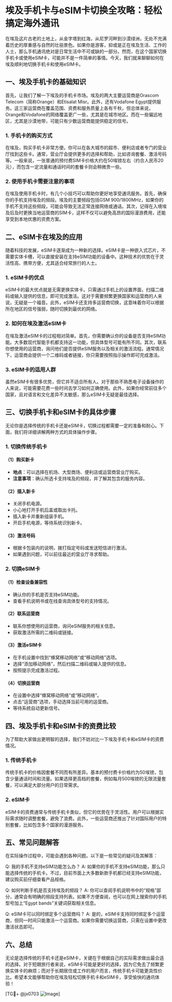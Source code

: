 # 埃及手机卡与eSIM卡切换全攻略：轻松搞定海外通讯

在埃及这片古老的土地上，从金字塔到红海，从尼罗河畔到沙漠绿洲，无处不充满着历史的厚重感与自然的壮丽景色。如果你是游客，抑或是正在埃及生活、工作的人士，那么手机通讯绝对是日常生活中不可或缺的一部分。然而，在这个国家切换手机卡或使用eSIM卡，可能并不是一件简单的事情。今天，我们就来聊聊如何在埃及顺利地切换手机卡和使用eSIM卡。

## 一、埃及手机卡的基础知识

首先，让我们了解一下埃及的手机卡市场。埃及的两大主要运营商是Orascom Telecom（简称Orange）和Etisalat Misr。此外，还有Vodafone Egypt提供服务。这三家运营商在覆盖范围、资费和服务质量上各有千秋，但总体来说，Orange和Vodafone的网络覆盖更广一些，尤其是在城市地区。而在一些偏远地区，尤其是沙漠地带，可能只有少数运营商能提供稳定的信号。

### 1. 手机卡的购买方式

在埃及，购买手机卡非常方便。你可以在各大城市的超市、便利店或者专门的营业厅找到这些卡。通常，营业厅会提供更多的选择和帮助，比如咨询套餐、激活号码等。一般来说，一张普通的预付费SIM卡价格大约在50埃镑左右（约合人民币20元），而包含一定流量和通话时间的套餐卡则会稍微贵一些。

### 2. 使用手机卡需要注意的事项

在埃及使用手机卡时，有几个小技巧可以帮助你更好地享受通讯服务。首先，确保你的手机支持埃及的频段。埃及的主要频段包括GSM 900/1800MHz，如果你的手机不支持这些频段，可能会导致无法正常连接网络或通话。其次，记得在入境埃及后及时更换当地运营商的SIM卡，这样不仅可以避免高昂的国际漫游费用，还能享受到本地优惠的资费方案。

## 二、eSIM卡在埃及的应用

随着科技的发展，eSIM卡逐渐成为一种新的选择。eSIM卡是一种嵌入式芯片，不需要实体卡槽，可以直接安装在支持eSIM功能的设备中。这种技术的优势在于灵活性高、携带方便，尤其适合经常旅行的人士。

### 1. eSIM卡的优点

eSIM卡的最大优点就是无需更换实体卡。只需通过手机上的设置界面，扫描二维码或输入提供的信息，即可完成激活。这对于需要频繁更换国家和运营商的人来说，无疑是一个福音。此外，eSIM卡还支持多运营商切换，这意味着你可以根据所在地区的信号强弱，随时切换到最优的网络。

### 2. 如何在埃及激活eSIM卡

在埃及激活eSIM卡的过程相对简单。首先，你需要确认你的设备是否支持eSIM功能。大多数现代智能手机都支持这一功能，但具体型号可能有所不同。其次，联系你想使用的运营商，询问他们是否提供eSIM服务以及相关的激活流程。通常情况下，运营商会提供一个二维码或者链接，你只需要按照指示操作即可完成激活。

### 3. eSIM卡的适用人群

虽然eSIM卡有很多优势，但它并不适合所有人。对于那些不熟悉电子设备操作的人来说，可能需要花费一些时间去学习如何正确使用。此外，如果你经常前往多个国家，且对语言和文化差异不太敏感，那么eSIM卡无疑是最佳选择。

## 三、切换手机卡和eSIM卡的具体步骤

无论你是选择传统的手机卡还是eSIM卡，切换过程都需要一定的准备和耐心。下面，我们将详细讲解两种方式的具体操作步骤。

### 1. 切换传统手机卡

#### （1）购买新卡
- **地点**：可以选择在机场、大型商场、便利店或运营商营业厅购买。
- **注意事项**：确认所选卡支持埃及的频段，并了解其包含的服务内容。

#### （2）插入新卡
- 关闭手机电源。
- 小心地打开手机后盖或取出卡托。
- 插入新卡并重新组装手机。
- 开启手机电源，等待系统识别新卡。

#### （3）激活号码
- 根据卡包装内的说明，拨打指定号码或发送短信进行激活。
- 如果遇到问题，可以前往最近的营业厅寻求帮助。

### 2. 切换eSIM卡

#### （1）检查设备兼容性
- 确认你的手机是否支持eSIM功能。
- 查看手机说明书或在线查询具体型号的支持情况。

#### （2）联系运营商
- 联系你想使用的运营商，询问eSIM服务的相关信息。
- 获取激活所需的二维码或链接。

#### （3）激活eSIM卡
- 在手机设置中找到“蜂窝移动网络”或“移动网络”选项。
- 选择“添加移动网络”，然后扫描二维码或输入提供的信息。
- 按照提示完成激活过程。

#### （4）切换运营商
- 在设置中选择“蜂窝移动网络”或“移动网络”。
- 点击“运营商”选项，手动选择当前可用的运营商。
- 等待系统自动更新信号。

## 四、埃及手机卡和eSIM卡的资费比较

为了帮助大家做出更明智的选择，我们不妨对比一下埃及手机卡和eSIM卡的资费情况。

### 1. 传统手机卡

传统手机卡的价格因套餐不同而有所差异。基本的预付费卡价格约为50埃镑，包含少量通话时间和流量。如果选择更高档的套餐，例如每月500埃镑的无限流量套餐，可以满足大部分用户的日常需求。

### 2. eSIM卡

eSIM卡的资费通常与传统手机卡类似，但它的优势在于灵活性。用户可以根据实际需求随时调整套餐，避免了浪费。此外，一些运营商还推出了针对国际用户的特别套餐，比如包含多个国家的漫游服务。

## 五、常见问题解答

在实际操作过程中，可能会遇到各种问题。以下是一些常见的疑问及其解答：

Q: 我的手机不支持eSIM功能怎么办？
A: 如果你的手机不支持eSIM功能，那么只能选择传统的手机卡。不过，目前市面上大多数新款手机都已经支持eSIM功能，建议购买前仔细查看产品规格。

Q: 如何判断手机是否支持埃及的频段？
A: 你可以查阅手机说明书中的“规格”部分，通常会有明确的频段支持列表。如果不方便查阅，也可以在网上搜索你的手机型号加上“Egypt bands”关键词获取相关信息。

Q: eSIM卡可以同时绑定多个运营商吗？
A: 是的，eSIM卡支持同时绑定多个运营商，但同一时间只能激活一个运营商。如果你需要切换运营商，只需在设置中更改激活状态即可。

## 六、总结

无论是选择传统的手机卡还是eSIM卡，关键在于根据自己的实际需求做出最合适的选择。对于短期旅行者来说，eSIM卡可能是更好的选择，因为它免去了频繁更换实体卡的麻烦；而对于长期居住或工作的用户而言，传统手机卡可能更具性价比。希望本文能够帮助你在埃及轻松切换手机卡和eSIM卡，享受愉快的通讯体验！

[TG💪+ @jx0703 ![Image](https://github.com/user-attachments/assets/dbca1d08-cadb-493c-b0ec-ad6f7a83f270)]